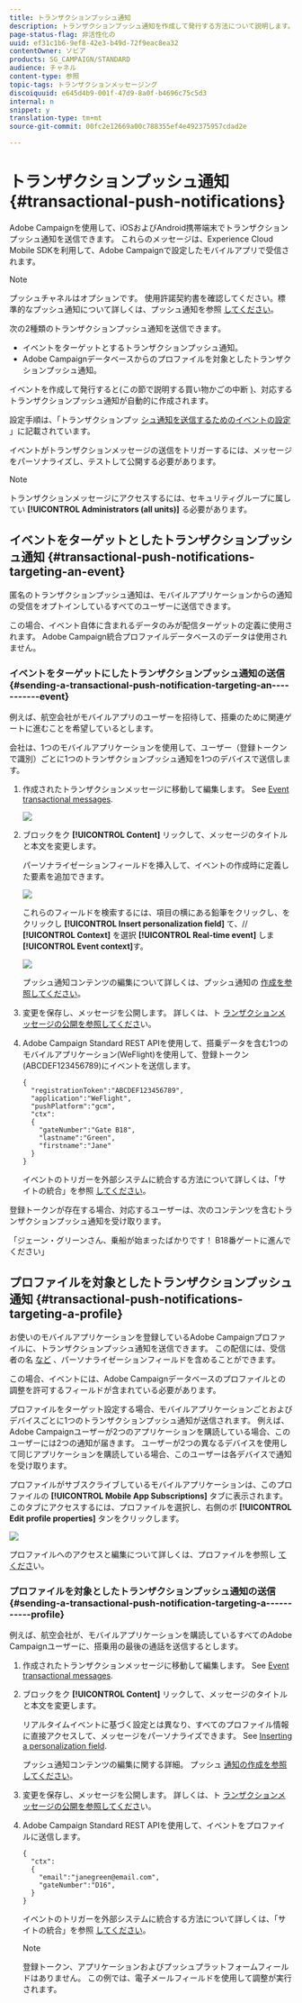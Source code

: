 ```yaml
---
title: トランザクションプッシュ通知
description: トランザクションプッシュ通知を作成して発行する方法について説明します。
page-status-flag: 非活性化の
uuid: ef31c1b6-9ef8-42e3-b49d-72f9eac8ea32
contentOwner: ソビア
products: SG_CAMPAIGN/STANDARD
audience: チャネル
content-type: 参照
topic-tags: トランザクションメッセージング
discoiquuid: e645d4b9-001f-47d9-8a0f-b4696c75c5d3
internal: n
snippet: y
translation-type: tm+mt
source-git-commit: 00fc2e12669a00c788355ef4e492375957cdad2e

---
```



# トランザクションプッシュ通知{#transactional-push-notifications}

Adobe Campaignを使用して、iOSおよびAndroid携帯端末でトランザクションプッシュ通知を送信できます。 これらのメッセージは、Experience Cloud Mobile SDKを利用して、Adobe Campaignで設定したモバイルアプリで受信されます。

>[!NOTE]
>
>プッシュチャネルはオプションです。 使用許諾契約書を確認してください。標準的なプッシュ通知について詳しくは、プッシュ通知を参照 [してください](../../channels/using/about-push-notifications.md)。

次の2種類のトランザクションプッシュ通知を送信できます。

* イベントをターゲットとするトランザクションプッシュ通知。
* Adobe Campaignデータベースからのプロファイルを対象としたトランザクションプッシュ通知。

イベントを作成して発行すると(この節で説明する買い物かごの中断 [)](../../channels/using/about-transactional-messaging.md#transactional-messaging-operating-principle)、対応するトランザクションプッシュ通知が自動的に作成されます。

設定手順は、「トランザクションプッ [シュ通知を送信するためのイベントの設定](../../administration/using/configuring-transactional-messaging.md#use-case--configuring-an-event-to-send-a-transactional-message) 」に記載されています。

イベントがトランザクションメッセージの送信をトリガーするには、メッセージをパーソナライズし、テストして公開する必要があります。

>[!NOTE]
>
>トランザクションメッセージにアクセスするには、セキュリティグループに属してい **[!UICONTROL Administrators (all units)]** る必要があります。

## イベントをターゲットとしたトランザクションプッシュ通知 {#transactional-push-notifications-targeting-an-event}

匿名のトランザクションプッシュ通知は、モバイルアプリケーションからの通知の受信をオプトインしているすべてのユーザーに送信できます。

この場合、イベント自体に含まれるデータのみが配信ターゲットの定義に使用されます。 Adobe Campaign統合プロファイルデータベースのデータは使用されません。

### イベントをターゲットにしたトランザクションプッシュ通知の送信 {#sending-a-transactional-push-notification-targeting-an-----------event}

例えば、航空会社がモバイルアプリのユーザーを招待して、搭乗のために関連ゲートに進むことを希望しているとします。

会社は、1つのモバイルアプリケーションを使用して、ユーザー（登録トークンで識別）ごとに1つのトランザクションプッシュ通知を1つのデバイスで送信します。

1. 作成されたトランザクションメッセージに移動して編集します。 See [Event transactional messages](../../channels/using/event-transactional-messages.md).

   ![](assets/message-center_push_message.png)

1. ブロックをク **[!UICONTROL Content]** リックして、メッセージのタイトルと本文を変更します。

   パーソナライゼーションフィールドを挿入して、イベントの作成時に定義した要素を追加できます。

   ![](assets/message-center_push_content.png)

   これらのフィールドを検索するには、項目の横にある鉛筆をクリックし、をクリックし **[!UICONTROL Insert personalization field]** て、// **[!UICONTROL Context]** を選択 **[!UICONTROL Real-time event]** しま **[!UICONTROL Event context]**&#x200B;す。

   ![](assets/message-center_push_personalization.png)

   プッシュ通知コンテンツの編集について詳しくは、プッシュ通知の [作成を参照してください](../../channels/using/preparing-and-sending-a-push-notification.md)。

1. 変更を保存し、メッセージを公開します。 詳しくは、ト [ランザクションメッセージの公開を参照してくださ](../../channels/using/event-transactional-messages.md#publishing-a-transactional-message)い。
1. Adobe Campaign Standard REST APIを使用して、搭乗データを含む1つのモバイルアプリケーション(WeFlight)を使用して、登録トークン(ABCDEF123456789)にイベントを送信します。

   ```
   {
     "registrationToken":"ABCDEF123456789",
     "application":"WeFlight",
     "pushPlatform":"gcm",
     "ctx":
     {
       "gateNumber":"Gate B18",
       "lastname":"Green",
       "firstname":"Jane"
     }
   }
   ```

   イベントのトリガーを外部システムに統合する方法について詳しくは、「サイトの統合」を参照 [してください](../../administration/using/configuring-transactional-messaging.md#integrating-the-triggering-of-the-event-in-a-website)。

登録トークンが存在する場合、対応するユーザーは、次のコンテンツを含むトランザクションプッシュ通知を受け取ります。

「ジェーン・グリーンさん、乗船が始まったばかりです！ B18番ゲートに進んでください」

## プロファイルを対象としたトランザクションプッシュ通知 {#transactional-push-notifications-targeting-a-profile}

お使いのモバイルアプリケーションを登録しているAdobe Campaignプロファイルに、トランザクションプッシュ通知を送信できます。 この配信には、受信者の名 [など](../../designing/using/personalization.md#inserting-a-personalization-field) 、パーソナライゼーションフィールドを含めることができます。

この場合、イベントには、Adobe Campaignデータベースのプロファイルとの調整を許可するフィールドが含まれている必要があります。

プロファイルをターゲット設定する場合、モバイルアプリケーションごとおよびデバイスごとに1つのトランザクションプッシュ通知が送信されます。 例えば、Adobe Campaignユーザーが2つのアプリケーションを購読している場合、このユーザーには2つの通知が届きます。 ユーザーが2つの異なるデバイスを使用して同じアプリケーションを購読している場合、このユーザーは各デバイスで通知を受け取ります。

プロファイルがサブスクライブしているモバイルアプリケーションは、このプロファイルの **[!UICONTROL Mobile App Subscriptions]** タブに表示されます。 このタブにアクセスするには、プロファイルを選択し、右側のボ **[!UICONTROL Edit profile properties]** タンをクリックします。

![](assets/push_notif_subscriptions.png)

プロファイルへのアクセスと編集について詳しくは、プロファイルを参照し [てくださ](../../audiences/using/creating-profiles.md)い。

### プロファイルを対象としたトランザクションプッシュ通知の送信 {#sending-a-transactional-push-notification-targeting-a-----------profile}

例えば、航空会社が、モバイルアプリケーションを購読しているすべてのAdobe Campaignユーザーに、搭乗用の最後の通話を送信するとします。

1. 作成されたトランザクションメッセージに移動して編集します。 See [Event transactional messages](../../channels/using/event-transactional-messages.md).

   <!--![](assets/message-center_push_message_profile.png)-->

1. ブロックをク **[!UICONTROL Content]** リックして、メッセージのタイトルと本文を変更します。

   リアルタイムイベントに基づく設定とは異なり、すべてのプロファイル情報に直接アクセスして、メッセージをパーソナライズできます。 See [Inserting a personalization field](../../designing/using/personalization.md#inserting-a-personalization-field).

   <!--![](assets/message-center_push_content_profile.png)-->

   プッシュ通知コンテンツの編集に関する詳細。 プッシュ [通知の作成を参照してください](../../channels/using/preparing-and-sending-a-push-notification.md)。

1. 変更を保存し、メッセージを公開します。 詳しくは、ト [ランザクションメッセージの公開を参照してくださ](../../channels/using/event-transactional-messages.md#publishing-a-transactional-message)い。
1. Adobe Campaign Standard REST APIを使用して、イベントをプロファイルに送信します。

   ```
   {
     "ctx":
     {
       "email":"janegreen@email.com",
       "gateNumber":"D16",
     }
   }
   ```

   イベントのトリガーを外部システムに統合する方法について詳しくは、「サイトの統合」を参照 [してください](../../administration/using/configuring-transactional-messaging.md#integrating-the-triggering-of-the-event-in-a-website)。

   >[!NOTE]
   >
   >登録トークン、アプリケーションおよびプッシュプラットフォームフィールドはありません。 この例では、電子メールフィールドを使用して調整が実行されます。

